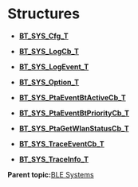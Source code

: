 # Structures

-   **[BT\_SYS\_Cfg\_T](GUID-6ACD3394-51BB-44B8-A44E-1A705ED4DA73.md)**  

-   **[BT\_SYS\_LogCb\_T](GUID-A802106D-F5F4-465A-9EC0-68D3150322E7.md)**  

-   **[BT\_SYS\_LogEvent\_T](GUID-B618E691-D651-4F26-92FE-A2DF6A69A93F.md)**  

-   **[BT\_SYS\_Option\_T](GUID-C8FB81BE-FF15-4251-9D25-C3E43755141D.md)**  

-   **[BT\_SYS\_PtaEventBtActiveCb\_T](GUID-AE268FE3-C196-46C8-8D08-8A4D5E35963C.md)**  

-   **[BT\_SYS\_PtaEventBtPriorityCb\_T](GUID-D8B59A2B-C6B7-4F68-8FC0-15269A50C3D0.md)**  

-   **[BT\_SYS\_PtaGetWlanStatusCb\_T](GUID-F5833D7B-8F50-4922-AFA5-1D144CB8F4F0.md)**  

-   **[BT\_SYS\_TraceEventCb\_T](GUID-29C34CC0-3915-42D9-A485-499EF1F7F2D2.md)**  

-   **[BT\_SYS\_TraceInfo\_T](GUID-22527805-336F-451A-BDE2-617D77705FD3.md)**  


**Parent topic:**[BLE Systems](GUID-2DF77F12-C1F8-4BBB-9D41-726783A6981E.md)

